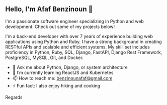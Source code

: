## Hello, I'm Afaf Benzinoun 👋 

I'm a passionate software engineer specializing in Python and web development. Check out some of my projects below!

I'm a back-end developer with over 7 years of experience building web applications using Python and Ruby. I have a strong background in creating RESTful APIs and scalable and efficient systems. My skill set includes proficiency in Python, Ruby, SQL, Django, FastAPI, Django Rest Framework, PostgreSQL, MySQL, Git, and Docker.

- 💬 Ask me about Python, Django, or system architecture
- 🌱 I’m currently learning ReactJS and Kubernetes
- 📫 How to reach me: [benzinounafaf@gmail.com](mailto:benzinounafaf@gmail.com)
- ⚡ Fun fact: I also enjoy hiking and cooking

Regards
